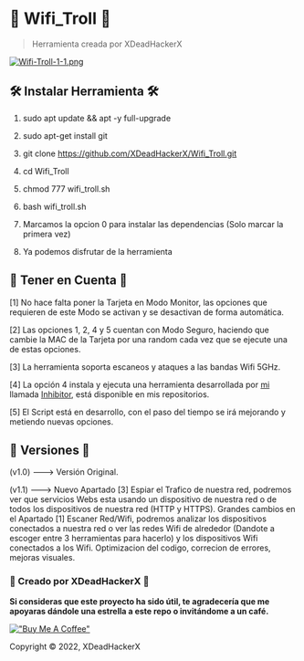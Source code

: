 # 🧨 Wifi_Troll 🧨

> Herramienta creada por XDeadHackerX

[![Wifi-Troll-1-1.png](https://i.postimg.cc/jqNPpFFj/Wifi-Troll-1-1.png)](https://postimg.cc/dDshd4vM)


## 🛠 Instalar Herramienta 🛠

1) sudo apt update && apt -y full-upgrade

2) sudo apt-get install git

3) git clone https://github.com/XDeadHackerX/Wifi_Troll.git

4) cd Wifi_Troll

5) chmod 777 wifi_troll.sh

6) bash wifi_troll.sh

7) Marcamos la opcion 0 para instalar las dependencias (Solo marcar la primera vez)

8) Ya podemos disfrutar de la herramienta

## 🎲 Tener en Cuenta 🎲

[1] No hace falta poner la Tarjeta en Modo Monitor, las opciones que requieren de este Modo se activan y se desactivan de forma automática.

[2] Las opciones 1, 2, 4 y 5 cuentan con Modo Seguro, haciendo que cambie la MAC de la Tarjeta por una random cada vez que se ejecute una de estas opciones.

[3] La herramienta soporta escaneos y ataques a las bandas Wifi 5GHz.

[4] La opción 4 instala y ejecuta una herramienta desarrollada por [mi](https://github.com/XDeadHackerX) llamada [Inhibitor](https://github.com/XDeadHackerX/Inhibitor), está disponible en mis repositorios.

[5] El Script está en desarrollo, con el paso del tiempo se irá mejorando y metiendo nuevas opciones.

## 🔎 Versiones 🔎

(v1.0) --->   Versión Original.

(v1.1) --->   Nuevo Apartado [3] Espiar el Trafico de nuestra red, podremos ver que servicios Webs esta usando un dispositivo de nuestra red o de todos los dispositivos de nuestra red (HTTP y HTTPS). Grandes cambios en el Apartado [1] Escaner Red/Wifi, podremos analizar los dispositivos conectados a nuestra red o ver las redes Wifi de alrededor (Dandote a escoger entre 3 herramientas para hacerlo) y los dispositivos Wifi conectados a los Wifi. Optimizacion del codigo, correcion de errores, mejoras visuales.

### 🥷 Creado por XDeadHackerX 🥷

**Si consideras que este proyecto ha sido útil, te agradecería que me apoyaras dándole una estrella a este repo o invitándome a un café.**

[!["Buy Me A Coffee"](https://www.buymeacoffee.com/assets/img/custom_images/orange_img.png)](https://www.buymeacoffee.com/XDeadHackerX)

Copyright © 2022, XDeadHackerX
